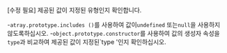 [수정 필요]
제공된 값이 지정된 유형인지 확인합니다.

-`atray.prototype.includes ()`를 사용하여 값이`undefined` 또는`null`을 사용하지 않도록하십시오.
-`object.prototype.constructor`를 사용하여 값의 생성자 속성을`type`과 비교하여 제공된 값이 지정된`type '인지 확인하십시오.